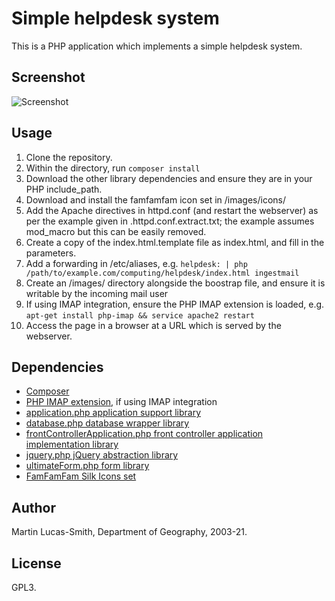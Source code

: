 Simple helpdesk system
======================

This is a PHP application which implements a simple helpdesk system.

Screenshot
----------

![Screenshot](screenshot.png)


Usage
-----

1. Clone the repository.
2. Within the directory, run `composer install`
3. Download the other library dependencies and ensure they are in your PHP include_path.
4. Download and install the famfamfam icon set in /images/icons/
5. Add the Apache directives in httpd.conf (and restart the webserver) as per the example given in .httpd.conf.extract.txt; the example assumes mod_macro but this can be easily removed.
6. Create a copy of the index.html.template file as index.html, and fill in the parameters.
7. Add a forwarding in /etc/aliases, e.g. `helpdesk: | php /path/to/example.com/computing/helpdesk/index.html ingestmail`
8. Create an /images/ directory alongside the boostrap file, and ensure it is writable by the incoming mail user
9. If using IMAP integration, ensure the PHP IMAP extension is loaded, e.g. `apt-get install php-imap && service apache2 restart`
10. Access the page in a browser at a URL which is served by the webserver.


Dependencies
------------

* [Composer](https://getcomposer.org/)
* [PHP IMAP extension](https://www.php.net/imap), if using IMAP integration
* [application.php application support library](https://download.geog.cam.ac.uk/projects/application/)
* [database.php database wrapper library](https://download.geog.cam.ac.uk/projects/database/)
* [frontControllerApplication.php front controller application implementation library](https://download.geog.cam.ac.uk/projects/frontcontrollerapplication/)
* [jquery.php jQuery abstraction library](https://download.geog.cam.ac.uk/projects/jquery/)
* [ultimateForm.php form library](https://download.geog.cam.ac.uk/projects/ultimateform/)
* [FamFamFam Silk Icons set](http://www.famfamfam.com/lab/icons/silk/)


Author
------

Martin Lucas-Smith, Department of Geography, 2003-21.


License
-------

GPL3.

